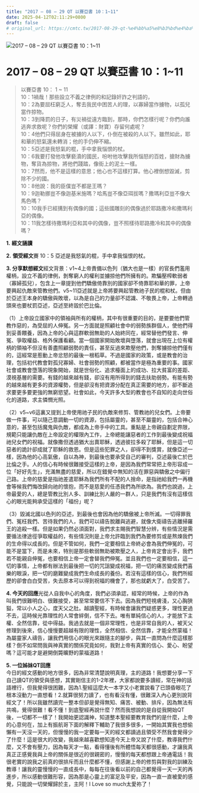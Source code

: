 ```yaml
---
title: "2017 – 08 – 29 QT 以賽亞書 10：1~11"
date: 2025-04-12T02:11:29+0800
draft: false
# original_url: https://cmtc.tw/2017-08-29-qt-%e4%bb%a5%e8%b3%bd%e4%ba%9e%e6%9b%b8-10%ef%bc%9a111
---
```


![2017 – 08 – 29 QT 以賽亞書 10：1\~11](/images/qt.jpg   "2017 – 08 – 29 QT 以賽亞書 10：1\~11")

# 2017 – 08 – 29 QT 以賽亞書 10：1\~11

> 以賽亞書 10： 1 ~ 11  
> 10：1禍哉！那些設立不義之律例的和記錄奸詐之判語的，  
> 10：2為要屈枉窮乏人，奪去我民中困苦人的理，以寡婦當作擄物，以孤兒當作掠物。  
> 10：3到降罰的日子，有災禍從遠方臨到，那時，你們怎樣行呢？你們向誰逃奔求救呢？你們的榮耀（或譯：財寶）存留何處呢？  
> 10：4他們只得屈身在被擄的人以下，仆倒在被殺的人以下。雖然如此，耶和華的怒氣還未轉消；他的手仍伸不縮。  
> 10：5亞述是我怒氣的棍，手中拿我惱恨的杖。  
> 10：6我要打發他攻擊褻瀆的國民，吩咐他攻擊我所惱怒的百姓，搶財為擄物，奪貨為掠物，將他們踐踏，像街上的泥土一樣。  
> 10：7然而，他不是這樣的意思；他心也不這樣打算。他心裡倒想毀滅，剪除不少的國。  
> 10：8他說：我的臣僕豈不都是王嗎？  
> 10：9迦勒挪豈不像迦基米施嗎？哈馬豈不像亞珥拔嗎？撒瑪利亞豈不像大馬色嗎？  
> 10：10我手已經搆到有偶像的國；這些國雕刻的偶像過於耶路撒冷和撒瑪利亞的偶像。  
> 10：11我怎樣待撒瑪利亞和其中的偶像，豈不照樣待耶路撒冷和其中的偶像嗎？

**1.** **經文誦讀**

**2.** **領受經文**賽 10：5 亞述是我怒氣的棍，手中拿我惱恨的杖。

**3. 分享默想經文**經文背景：v1\~4上帝責備以色列（猶大也是一樣）的官長們濫用權柄，設立不義的律例，剝奪窮人的權利並擄掠他們所擁有的。欺騙壓榨軟弱者（寡婦孤兒），包含上一章提到他們驕傲倚靠別的國家卻不倚靠耶和華的罪，上帝要興起仇敵來管教他們。v5\~11亞述就是上帝將要興起管教祂子民的棍和杖。但由於亞述王本身的驕傲與敗壞，以為是自己的力量卻不認識、不敬畏上帝，上帝轉過頭來也要杖罰亞述，亞述至終毀於巴比倫。

（1）上帝設立國家中的領袖與所有的權柄，其中有很重要的目的，是要要他們管教作惡的，為受屈的人伸冤。另一方面就是照顧社會中的弱勢族群個人，使他們得到妥善餵養，因為上帝的心與這群軟弱無助的人始終同在，經常替他們發言、伸冤、爭取權益、格外保護看顧。當一個國家開始敗壞與墮落，就會出現在上位有權柄的領袖不但沒有善盡照顧弱勢的責任，甚至反過來欺壓他們，剝奪擄掠他們僅有的，這經常是惹動上帝忿怒的最後一根稻草。不過是國家的政策，或是教會的治理，包括初代教會對孤兒寡婦、社會弱勢的照顧，都被當作是極為重要的事。國家社會或教會墮落的現象開始，就是世俗化、追求檯面上的成功、拉大貧富的差距、漠視基層的需要。有錢的越來越有錢，卻沒有用所得到的錢去扶助弱勢。有能有勢的越來越有更多的資源權勢，但是卻沒有把資源分配在真正需要的地方，卻不斷追求要更多要更強的無窮慾望。社會如此，今天許多大型的教會也不自知的走向世俗化的道路，求主憐憫光照。

（2）v5~v6這裏又提到上帝使用祂子民的仇敵來修剪、管教祂的兒女們。上帝要做一件事，可以隨己意調動一切的資源，包括屬靈的，甚至不屬靈的，包括合神心意的，甚至包括魔鬼與仇敵，都成為上帝手中的工具。重點是上帝親自劃定界限，規範只能讓仇敵在上帝設定的權限內工作，上帝總能讓惡者的工作到最後變成祝福祂兒女們的祝福。就像撒但透過猶大出賣耶穌，透過彼拉多殺了耶穌，但是這一切惡者的詭計卻成就了耶穌的救恩。但是這些犯罪之人，卻得不到獎賞，就像亞述一樣，因為他的心高氣傲，自以為神，到最後也要承受自己的審判，亞述最後亡於巴比倫之手。人的信心有時候很難接受這樣的上帝，是因為我們常常把上帝形容成一位「好好先生」，充滿無盡的慈愛，所以在錯覺中無知的活在罪惡與驕傲之中偏行己路。上帝的慈愛是指祂差遣耶穌為我們所有不配的人捨命，是指祂給我們一再機會等候我們悔改歸向祂的懷抱，而不是慈愛的任憑我們為所欲為。我們也說過，上帝最愛的人，總是管教比別人多、訓練比別人嚴的一群人，只是我們有沒有這樣信心的眼光能夠承受這樣的「福份」呢？

（3）毀滅北國以色列的亞述，到最後也會因為他的驕傲被上帝所滅。一切得罪我們、冤枉我們、苦待我們的人，我們可以禱告脫離與逃避，就像大衛禱告逃離掃羅王的追殺一樣。但是如果仍然必須面對，我們求主賜我們智慧分辨，有些情況是需要循法律途徑爭取權益的，有些情況則是上帝允許臨到我們為要修剪或是熬煉我們的生命得以成長的。但是不管如何，我們一定要相信上帝終必會為我們伸冤的，可能不是當下，而是未來，特別是那些軟弱無助被欺壓之人，上帝肯定會出手，我們若不能親自伸冤，也要相信上帝一定會替我們伸冤。並且我們也一定要相信，這一切的事情，上帝都有辦法到最後把一切的咒詛變成祝福，把一切的痛苦變成我們喜樂的眼淚，把一切的磨難變成我們生命成長的養份。若沒有這樣的信心，我們所經歷的卻會白白受苦，失去原本可以得到祝福的機會了，那也就虧大了，白受苦了。

**4. 今天的回應**光從人自我中心的角度，我們必須承認，經常的時候，上帝的作為叫我們很難明白、很難接受，甚至常常要信不下去。因為我們短視膚淺，又心胸狹獈，常以小人之心，度天父之肚。越讀聖經，有時候會讓我們疑惑更多，理性更過不去，這時候光靠理性的人常會絆倒，信不下去。唯有單純信心的人，才能放下主權、全然信靠，從中得益。我過去就是一個非常理性，也是非常自我的人，被天父修理到後來，信心慢慢要超越有限的理性，全然相信、全然信靠，才能全然蒙福！為屬靈家人禱告，讓我們用信心的眼光來跟隨主的腳步，與其一直問為什麼這樣那樣？倒不如常問我與神真實的關係究竟如何，我對上帝有真實的信心、愛心、盼望嗎？這可能才是避開倒斃曠野的蒙福道路！

**5. 一位姊妹QT回應**  
今日的經文感動的地方很多，因為非常清楚說明真理，主的道路！我想要分享一下自己讀QT的領受與感想，其實剛信主的1-2年裡，大家都說要多讀經，常在神的話語裡行，但我覺得很困難，因為1.聖經這麼大一本字又小老實說看了已頭昏眼花了根本沒動力一直想看！2.就算很努力讀了，也有看沒有懂，很難深入內心更別說背經文了！所以我雖然讀完一整本但卻是覺得無知、痛苦、被動、排斥，因為無法有共鳴，覺得很難！看不懂！到底聖經再說什麼？然而我想說的是自從我開始QT後，一切都不一樣了！我開始更認識神，知道整本聖經要教育我們的是什麼，上帝的心意何在，加上有振航哥下面的解釋下輔助了我很多很多，一開始其實我也想偷懶有一天沒一天的，但慢慢的我一定要每一天的經文都讀過且領受不然我會覺得少了什麼！這是很大的改變，我越來越喜歡想知道今天上帝又說了什麼，教導我們什麼，又不會有壓力，因為每天才一點，看得懂後有所體悟每天都很感動，才讓我真真正正感覺我與上帝的關係是很近的很親密的，慢慢的每天都想跟上帝通電話！我很老實的說我之前真的很排斥而且什麼都不懂，但感謝上帝的修剪與對我的訓練及教導！讓我的靈慢慢的一直成長中，每每在往後看以前的自己都覺得一天一天的再進步，所以感動很難形容，因為那是心靈上的富足及平安，因為一直一直被愛的感覺，只能說一切榮耀歸於主，主阿！I Love so much太愛祢了！